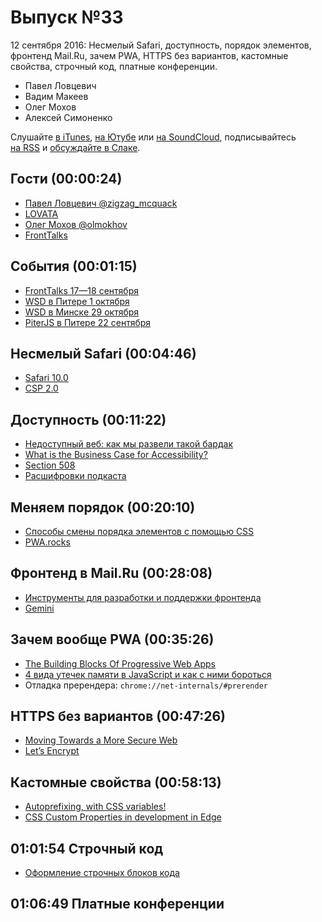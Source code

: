 # Выпуск №33

12 сентября 2016: Несмелый Safari, доступность, порядок элементов, фронтенд Mail.Ru, зачем PWA, HTTPS без вариантов, кастомные свойства, строчный код, платные конференции.

- Павел Ловцевич
- Вадим Макеев
- Олег Мохов
- Алексей Симоненко

Слушайте [в iTunes](https://itunes.apple.com/ru/podcast/veb-standarty/id1080500016), [на Ютубе](https://www.youtube.com/playlist?list=PLMBnwIwFEFHcwuevhsNXkFTcadeX5R1Go) или [на SoundCloud](https://soundcloud.com/web-standards), подписывайтесь [на RSS](https://pcr.apple.com/id1080500016) и [обсуждайте в Слаке](http://slack.web-standards.ru/).

## Гости (00:00:24)

- [Павел Ловцевич @zigzag_mcquack](https://twitter.com/zigzag_mcquack)
- [LOVATA](http://lovata.com/)
- [Олег Мохов @olmokhov](https://twitter.com/olmokhov)
- [FrontTalks](http://fronttalks.ru/)

## События (00:01:15)

- [FrontTalks 17—18 сентября](http://fronttalks.ru/)
- [WSD в Питере 1 октября](https://wsd.events/2016/10/01/)
- [WSD в Минске 29 октября](https://wsd.events/2016/10/29/)
- [PiterJS в Питере 22 сентября](https://meetabit.com/events/199)

## Несмелый Safari (00:04:46)

- [Safari 10.0](https://developer.apple.com/library/prerelease/content/releasenotes/General/WhatsNewInSafari/Articles/Safari_10_0.html)
- [CSP 2.0](https://www.w3.org/TR/CSP2/)

## Доступность (00:11:22)

- [Недоступный веб: как мы развели такой бардак](https://habr.ru/p/309076/)
- [What is the Business Case for Accessibility?](https://vimeo.com/145138872)
- [Section 508](https://www.section508.gov/)
- [Расшифровки подкаста](https://github.com/web-standards-ru/podcast#readme)

## Меняем порядок (00:20:10)

- [Способы смены порядка элементов с помощью CSS](http://prgssr.ru/development/sposoby-smeny-poryadka-vyvoda-elementov-s-pomoshyu-css.html)
- [PWA.rocks](https://pwa.rocks/)

## Фронтенд в Mail.Ru (00:28:08)

- [Инструменты для разработки и поддержки фронтенда](https://habr.ru/p/309212/)
- [Gemini](http://gemini-testing.github.io/gemini/)

## Зачем вообще PWA (00:35:26)

- [The Building Blocks Of Progressive Web Apps](https://www.smashingmagazine.com/2016/09/the-building-blocks-of-progressive-web-apps/)
- [4 вида утечек памяти в JavaScript и как с ними бороться](https://habr.ru/p/309318/)
- Отладка пререндера: `chrome://net-internals/#prerender`

## HTTPS без вариантов (00:47:26)

- [Moving Towards a More Secure Web](http://blog.chromium.org/2016/09/moving-towards-more-secure-web.html)
- [Let’s Encrypt](https://letsencrypt.org/)

## Кастомные свойства (00:58:13)

- [Autoprefixing, with CSS variables!](http://lea.verou.me/2016/09/autoprefixing-with-css-variables/)
- [CSS Custom Properties in development in Edge](https://twitter.com/gregwhitworth/status/773194110576451586)

## 01:01:54 Строчный код

- [Оформление строчных блоков кода](http://kizu.ru/blog/styling-inline-code/)

## 01:06:49 Платные конференции
